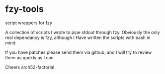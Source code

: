 # fzy-tools
script wrappers for fzy

A collection of scripts I wrote to pipe stdout through fzy.
Obviously the only real dependancy is fzy, although I Have written the scripts with bash in mind.

If you have patches please send them via github, and I will try to review them as quckly as I can.

Cheers
arch52-factorial
